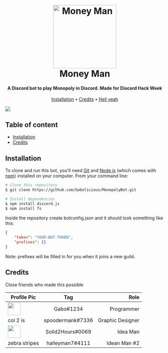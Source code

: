 <h1 align="center">
  <br>
    <img src="https://cdn.discordapp.com/attachments/486858766608891905/593467231330107413/Artboard_1.png" alt="Money Man" width="200"></a>
  <br>
  Money Man
  <br>
</h1>

<h4 align="center">
    A Discord bot to play Monopoly in Discord. Made for Discord Hack Week
</h4>

<p align="center">
  <a href="#installation">Installation</a> •
  <a href="#credits">Credits</a> •
  <a href="">Hell yeah </a>
</p>

<img src="https://i.imgur.com/3slzIe4.png" align="center">

## Table of content

- [Installation](#installation)
- [Credits](#credits)

## Installation

To clone and run this bot, you'll need [Git](https://git-scm.com) and [Node.js](https://nodejs.org/en/download/) (which comes with [npm](http://npmjs.com)) installed on your computer. From your command line:

```bash
# Clone this repository
$ git clone https://github.com/Gabolicious/MonopolyBot.git

# Install dependencies
$ npm install discord.js
$ npm install fs
```

Inside the repository create botconfig.json and it should look something like this:

```json
{
    "token": "YOUR-BOT-TOKEN",
    "prefixes": {}
}
```
Note: prefixes will be filled in for you when it joins a new guild.

## Credits
Close friends who made this possible

| Profile Pic   | Tag           | Role  |
| ------------- |:-------------:| -----:|
| <img src="https://cdn.discordapp.com/attachments/593554477844529152/593808300647251978/Capture.png" width="40"> | Gabo#1234 | Programmer |
| col 2 is      | spoodermank#7336| Graphic Designer |
| <img src="https://cdn.discordapp.com/attachments/593554477844529152/593814327153393664/Capture.png" width="40"> | Solid2Hours#0069| Idea Man |
| zebra stripes | halleyman7#4111 | Idean Man #2 |
